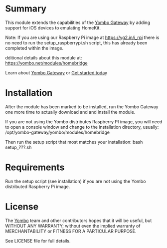 Summary
=======

This module extends the capabilities of the [Yombo Gateway](https://yombo.net/)
by adding support for iOS devices to emulating HomeKit.

Note: If you are using our Raspberry Pi image at https://yg2.in/i_rpi there
is no need to run the setup_raspberrypi.sh script, this has already been completed
within the image.

dditional details about this module at: https://yombo.net/modules/homebridge

Learn about [Yombo Gateway](https://yombo.net/) or
[Get started today](https://yg2.in/start)

Installation
============

After the module has been marked to be installed, run the Yombo Gateway
one more time to actually download and and install the module.

If you are not using the Yombo distributes Raspberry PI image, you will need
to open a console window and change to the installation directory, usually:
/opt/yombo-gateway/yombo/modules/homebridge

Then run the setup script that most matches your installation:
bash setup_???.sh

Requirements
============

Run the setup script (see installation) if you are not using the Yombo
distributed Raspberry Pi image.

License
=======

The [Yombo](https://yombo.net/) team and other contributors
hopes that it will be useful, but WITHOUT ANY WARRANTY; without even the
implied warranty of MERCHANTABILITY or FITNESS FOR A PARTICULAR PURPOSE.

See LICENSE file for full details.
